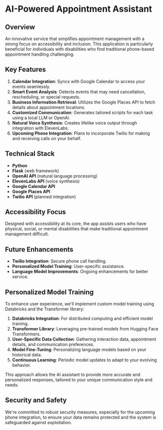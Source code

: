 # AI-Powered Appointment Assistant

## Overview

An innovative service that simplifies appointment management with a strong focus on accessibility and inclusion. This application is particularly beneficial for individuals with disabilities who find traditional phone-based appointment handling challenging.

## Key Features

1. **Calendar Integration**: Syncs with Google Calendar to access your events seamlessly.
2. **Smart Event Analysis**: Detects events that may need cancellation, rescheduling, or special requests.
3. **Business Information Retrieval**: Utilizes the Google Places API to fetch details about appointment locations.
4. **Customized Communication**: Generates tailored scripts for each task using a local LLM or OpenAI.
5. **Natural Voice Synthesis**: Creates lifelike voice output through integration with ElevenLabs.
6. **Upcoming Phone Integration**: Plans to incorporate Twilio for making and receiving calls on your behalf.

## Technical Stack

- **Python**
- **Flask** (web framework)
- **OpenAI API** (natural language processing)
- **ElevenLabs API** (voice synthesis)
- **Google Calendar API**
- **Google Places API**
- **Twilio API** (planned integration)

## Accessibility Focus

Designed with accessibility at its core, the app assists users who have physical, social, or mental disabilities that make traditional appointment management difficult.

## Future Enhancements

- **Twilio Integration**: Secure phone call handling.
- **Personalized Model Training**: User-specific assistance.
- **Language Model Improvements**: Ongoing enhancements for better service.

## Personalized Model Training

To enhance user experience, we'll implement custom model training using Databricks and the Transformer library:

1. **Databricks Integration**: For distributed computing and efficient model training.
2. **Transformer Library**: Leveraging pre-trained models from Hugging Face Transformers.
3. **User-Specific Data Collection**: Gathering interaction data, appointment details, and communication preferences.
4. **Model Fine-Tuning**: Personalizing language models based on your historical data.
5. **Continuous Learning**: Periodic model updates to adapt to your evolving behavior.

This approach allows the AI assistant to provide more accurate and personalized responses, tailored to your unique communication style and needs.

## Security and Safety

We're committed to robust security measures, especially for the upcoming phone integration, to ensure your data remains protected and the system is safeguarded against exploitation.
